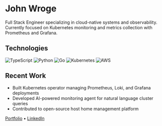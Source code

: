 # John Wroge

Full Stack Engineer specializing in cloud-native systems and observability. Currently focused on Kubernetes monitoring and metrics collection with Prometheus and Grafana.

## Technologies
![TypeScript](https://img.shields.io/badge/TypeScript-007ACC?style=flat&logo=typescript&logoColor=white)
![Python](https://img.shields.io/badge/Python-3776AB?style=flat&logo=python&logoColor=white)
![Go](https://img.shields.io/badge/Go-00ADD8?style=flat&logo=go&logoColor=white)
![Kubernetes](https://img.shields.io/badge/Kubernetes-326CE5?style=flat&logo=kubernetes&logoColor=white)
![AWS](https://img.shields.io/badge/AWS-232F3E?style=flat&logo=amazon-aws&logoColor=white)

## Recent Work
- Built Kubernetes operator managing Prometheus, Loki, and Grafana deployments
- Developed AI-powered monitoring agent for natural language cluster queries
- Contributed to open-source host home management platform

[Portfolio](https://johnwroge.dev) • [LinkedIn](https://linkedin.com/in/john-wroge/)
